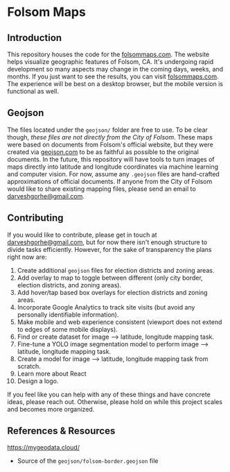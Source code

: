 # Folsom Maps

## Introduction
This repository houses the code for the [folsommaps.com](https://folsommaps.com). The website helps visualize geographic features of Folsom, CA. It's undergoing rapid development so many aspects may change in the coming days, weeks, and months. If you just want to see the results, you can visit [folsommaps.com](https://folsommaps.com). The experience will be best on a desktop browser, but the mobile version is functional as well.

## Geojson
The files located under the `geojson/` folder are free to use. To be clear though, *these files are not directly from the City of Folsom*. These maps were based on documents from Folsom's official website, but they were created via [geojson.com](https://geojson.com) to be as faithful as possible to the original documents. In the future, this repository will have tools to turn images of maps directly into latitude and longitude coordinates via machine learning and computer vision. For now, assume any `.geojson` files are hand-crafted approximations of official documents. If anyone from the City of Folsom would like to share existing mapping files, please send an email to darveshgorhe@gmail.com.

## Contributing
If you would like to contribute, please get in touch at darveshgorhe@gmail.com, but for now there isn't enough structure to divide tasks efficiently. However, for the sake of transparency the plans right now are:

1. Create additional `geojson` files for election districts and zoning areas.
2. Add overlay to map to toggle between different (only city border, election districts, and zoning areas).
3. Add hover/tap based box overlays for election districts and zoning areas. 
4. Incorporate Google Analytics to track site visits (but avoid any personally identifiable information).
5. Make mobile and web experience consistent (viewport does not extend to edges of some mobile displays).
6. Find or create dataset for image --> latitude, longitude mapping task.
7. Fine-tune a YOLO image segmentation model to perform image --> latitude, longitude mapping task.
8. Create a model for image --> latitude, longitude mapping task from scratch. 
9. Learn more about React
10. Design a logo.

If you feel like you can help with any of these things and have concrete ideas, please reach out. Otherwise, please hold on while this project scales and becomes more organized.

## References & Resources
https://mygeodata.cloud/
- Source of the `geojson/folsom-border.geojson` file